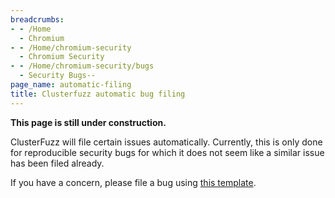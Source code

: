 ```yaml
---
breadcrumbs:
- - /Home
  - Chromium
- - /Home/chromium-security
  - Chromium Security
- - /Home/chromium-security/bugs
  - Security Bugs--
page_name: automatic-filing
title: Clusterfuzz automatic bug filing
---
```


**This page is still under construction.**

ClusterFuzz will file certain issues automatically. Currently, this is only done
for reproducible security bugs for which it does not seem like a similar issue
has been filed already.

If you have a concern, please file a bug using [this
template](https://bugs.chromium.org/p/chromium/issues/entry?components=Tools%3EStability%3EClusterFuzz).
